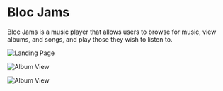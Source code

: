 Bloc Jams
==================
Bloc Jams is a music player that allows users to browse for music, view albums, and songs, and play those they wish to listen to. 


![Landing Page](http://i.imgur.com/U3RpAdl.png)



![Album View](http://i.imgur.com/8yMSt9q.png)



![Album View](http://i.imgur.com/quVKg8E.png)